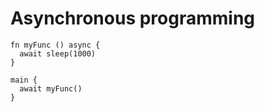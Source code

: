 # Asynchronous programming
```the
fn myFunc () async {
  await sleep(1000)
}

main {
  await myFunc()
}
```
